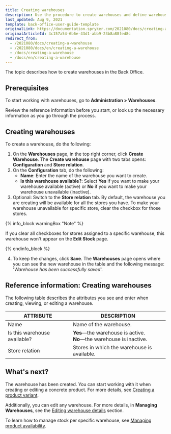 ```yaml
---
title: Creating warehouses
description: Use the procedure to create warehouses and define warehouses per specific stores in the Back Office.
last_updated: Aug 9, 2021
template: back-office-user-guide-template
originalLink: https://documentation.spryker.com/2021080/docs/creating-a-warehouse
originalArticleId: 4c157a54-6b6e-43d1-abb9-23b8a88fed8c
redirect_from:
  - /2021080/docs/creating-a-warehouse
  - /2021080/docs/en/creating-a-warehouse
  - /docs/creating-a-warehouse
  - /docs/en/creating-a-warehouse
---
```


The topic describes how to create warehouses in the Back Office.

## Prerequisites

To start working with warehouses, go to **Administration&nbsp;<span aria-label="and then">></span> Warehouses**.

Review the reference information before you start, or look up the necessary information as you go through the process.

## Creating warehouses

To create a warehouse, do the following:

1. On the **Warehouses** page, in the top right corner, click **Create Warehouse**.
The **Create warehouse** page with two tabs opens: **Configuration** and **Store relation**.
2. On the **Configuration** tab, do the following:
    * **Name**: Enter the name of the warehouse you want to create.
    * **Is this warehouse available?**: Select **Yes** if you want to make your warehouse available (active) or **No** if you want to make your warehouse unavailable (inactive).
3. Optional: Switch to the **Store relation** tab. By default, the warehouse you are creating will be available for all the stores you have.
To make your warehouse unavailable for specific store, clear the checkbox for those stores.

{% info_block warningBox "Note" %}

If you clear all checkboxes for stores assigned to a specific warehouse, this warehouse won't appear on the **Edit Stock** page.

{% endinfo_block %}

4. To keep the changes, click **Save**. The **Warehouses** page opens where you can see the new warehouse in the table and the following message: '*Warehouse has been successfully saved*'.

## Reference information: Creating warehouses

The following table describes the attributes you see and enter when creating, viewing, or editing a warehouse.

| ATTRIBUTE | DESCRIPTION |
| --- | --- |
| Name | Name of the warehouse. |
| Is this warehouse available? | **Yes**—the warehouse is active.<br>**No**—the warehouse is inactive. |
| Store relation | Stores in which the warehouse is available. |

## What's next?

The warehouse has been created. You can start working with it when creating or editing a concrete product. For more details, see [Creating a product variant](/docs/scos/user/back-office-user-guides/{{page.version}}/catalog/products/manage-concrete-products/creating-product-variants.html).

Additionally, you can edit any warehouse. For more details, in **Managing Warehouses**, see the [Editing warehouse details](/docs/scos/user/back-office-user-guides/{{page.version}}/administration/warehouses/managing-warehouses.html#editing-warehouse-details) section.

To learn how to manage stock per specific warehouse, see [Managing product availability](/docs/scos/user/back-office-user-guides/{{page.version}}/catalog/availability/managing-products-availability.html).
